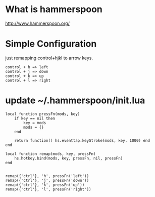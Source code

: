 # What is hammerspoon
http://www.hammerspoon.org/


# Simple Configuration
just remapping control+hjkl to arrow keys.

```
control + h => left
control + j => down
control + k => up
control + l => right
```
# update ~/.hammerspoon/init.lua

```
local function pressFn(mods, key)
	if key == nil then
		key = mods
		mods = {}
	end

	return function() hs.eventtap.keyStroke(mods, key, 1000) end
end

local function remap(mods, key, pressFn)
	hs.hotkey.bind(mods, key, pressFn, nil, pressFn)	
end


remap({'ctrl'}, 'h', pressFn('left'))
remap({'ctrl'}, 'j', pressFn('down'))
remap({'ctrl'}, 'k', pressFn('up'))
remap({'ctrl'}, 'l', pressFn('right'))

```
